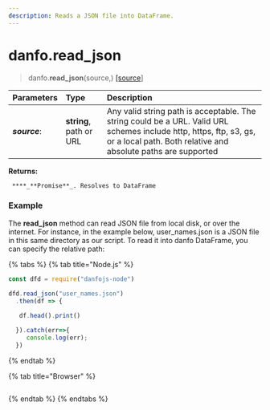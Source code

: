 ```yaml
---
description: Reads a JSON file into DataFrame.
---
```


# danfo.read\_json

> danfo.**read\_json**\(source,\) [\[source](https://github.com/opensource9ja/danfojs/blob/849d14c8e7fa79bce4ffa9d0d177639047313520/danfojs/src/io/reader.js#L47)\]

| **Parameters** | Type | Description |
| :--- | :--- | :--- |
| _**source**_: | **string**, path or URL  | Any valid string path is acceptable. The string could be a URL. Valid URL schemes include http, https, ftp, s3, gs, or a local path. Both relative and absolute paths are supported |

**Returns:**

     ****_**Promise**_. Resolves to DataFrame

### Example

The **read\_json** method can read JSON file from local disk, or over the internet. For instance, in the example below, user\_names.json is a JSON file in this same directory as our script. To read it into danfo DataFrame, you can specify the relative path:

{% tabs %}
{% tab title="Node.js" %}
```javascript
const dfd = require("danfojs-node")

dfd.read_json("user_names.json")
  .then(df => {
  
   df.head().print()

  }).catch(err=>{
     console.log(err);
  })
```
{% endtab %}

{% tab title="Browser" %}
```markup

```
{% endtab %}
{% endtabs %}

